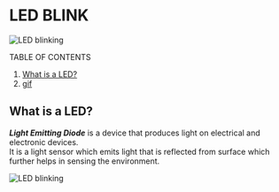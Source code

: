 LED BLINK
============

![LED blinking](https://pic-microcontroller.com/wp-content/uploads/2015/10/A-complete-guide-for-LED-Blinking.jpg)

TABLE OF CONTENTS
1. [What is a LED?](#des)
2. [gif](#gif)

<a name="des"></a>
What is a LED?
-----------------
<p><strong><em>Light Emitting Diode</em></strong> is a device that produces light on electrical and electronic devices.<br> It is a light sensor which emits light that is reflected from surface which further helps in sensing the environment.</p>

<a name="gif"></a>
![LED blinking](https://drive.google.com/file/d/19prkPGc_NLMHv4yDsDWYUyRaXH5bexoT/view?usp=sharing)

